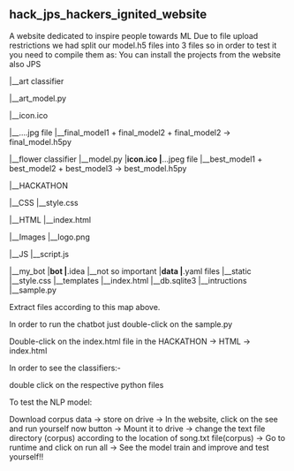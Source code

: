 ## hack_jps_hackers_ignited_website
A website dedicated to inspire people towards ML
Due to file upload restrictions we had split our model.h5 files into 3 files so in order to test it you need to compile them as:
You can install the projects from the website also
JPS

|__art classifier

  |__art_model.py
  
  |__icon.ico
  
  |__....jpg file
  |__final_model1 + final_model2 + final_model2 -> final_model.h5py
  
  
|__flower classifier
  |__model.py
  |__icon.ico
  |__...jpeg file
  |__best_model1 + best_model2 + best_model3  -> best_model.h5py
  
  
|__HACKATHON

  |__CSS
    |__style.css
    
  |__HTML
    |__index.html
    
  |__Images
    |__logo.png
    
  |__JS
    |__script.js
    
  |__my_bot
    |__bot
     |__.idea
      |__not so important
      |__data
        |__.yaml files
      |__static
        |__style.css
      |__templates
        |__index.html
      |__db.sqlite3
      |__intructions
      |__sample.py

Extract files according to this map above.

In order to run the chatbot just double-click on the sample.py

Double-click on the index.html file in the HACKATHON -> HTML -> index.html

In order to see the classifiers:-

double click on the respective python files

To test the NLP model:

Download corpus data -> store on drive -> In the website, click on the see and run yourself now button -> Mount it to drive -> change the text file directory (corpus) according to the location of song.txt file(corpus) -> Go to runtime and click on run all -> See the model train and improve and test yourself!!

